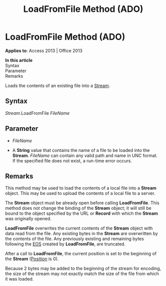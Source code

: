 ﻿---
title: LoadFromFile Method (ADO)
TOCTitle: LoadFromFile Method (ADO)
ms:assetid: 33fd543f-bd24-9199-7540-2889b69221c8
ms:mtpsurl: https://msdn.microsoft.com/en-us/library/JJ249107(v=office.15)
ms:contentKeyID: 48544123
ms.date: 09/18/2015
mtps_version: v=office.15
---

# LoadFromFile Method (ADO)


**Applies to**: Access 2013 | Office 2013

**In this article**  
Syntax  
Parameter  
Remarks  

Loads the contents of an existing file into a [Stream](stream-object-ado.md).

## Syntax

*Stream*.LoadFromFile *FileName*

## Parameter

  - *FileName*

  - A **String** value that contains the name of a file to be loaded into the **Stream**. *FileName* can contain any valid path and name in UNC format. If the specified file does not exist, a run-time error occurs.

## Remarks

This method may be used to load the contents of a local file into a **Stream** object. This may be used to upload the contents of a local file to a server.

The **Stream** object must be already open before calling **LoadFromFile**. This method does not change the binding of the **Stream** object; it will still be bound to the object specified by the URL or **Record** with which the **Stream** was originally opened.

**LoadFromFile** overwrites the current contents of the **Stream** object with data read from the file. Any existing bytes in the **Stream** are overwritten by the contents of the file. Any previously existing and remaining bytes following the [EOS](eos-property-ado.md) created by **LoadFromFile**, are truncated.

After a call to **LoadFromFile**, the current position is set to the beginning of the **Stream** ([Position](position-property-ado.md) is 0).

Because 2 bytes may be added to the beginning of the stream for encoding, the size of the stream may not exactly match the size of the file from which it was loaded.

